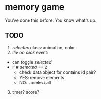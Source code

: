 # memory game

You've done this before. You know what's up.

## TODO

1. _selected_ class: animation, color.
2. _div on click_ event:
  * can toggle _selected_
  * if # _selected_ == 2
    * check data object for contains id pair?
    * YES: remove elements
    * NO: unselect all
3. timer? score?
